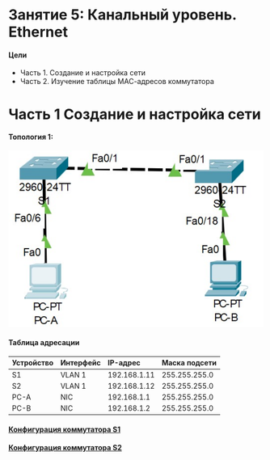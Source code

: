 # Занятие 5: Канальный уровень. Ethernet

#### Цели
* Часть 1. Создание и настройка сети
* Часть 2. Изучение таблицы МАС-адресов коммутатора

# Часть 1 Создание и настройка сети
#### Топология 1:

![](Top1.jpg)
#### Таблица адресации

| Устройство  |  Интерфейс |  IP-адрес | Маска подсети  |
| :------------ | :------------ | :------------ | :------------ |
|  S1 | VLAN 1|192.168.1.11|255.255.255.0|
| S2|VLAN 1|192.168.1.12|255.255.255.0|
|PC-A|NIC|192.168.1.1|255.255.255.0|
|PC-B|NIC|192.168.1.2|255.255.255.0|

#### [Конфигурация коммутатора S1](startcnfS1)
#### [Конфигурация коммутатора S2](startcnfS2)
